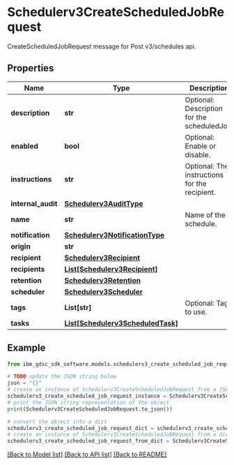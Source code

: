 # Schedulerv3CreateScheduledJobRequest

CreateScheduledJobRequest message for Post v3/schedules api.

## Properties

Name | Type | Description | Notes
------------ | ------------- | ------------- | -------------
**description** | **str** | Optional: Description for the scheduledJob. | [optional] 
**enabled** | **bool** | Optional: Enable or disable. | [optional] 
**instructions** | **str** | Optional: The instructions for the recipient. | [optional] 
**internal_audit** | [**Schedulerv3AuditType**](Schedulerv3AuditType.md) |  | [optional] 
**name** | **str** | Name of the schedule. | [optional] 
**notification** | [**Schedulerv3NotificationType**](Schedulerv3NotificationType.md) |  | [optional] 
**origin** | **str** |  | [optional] 
**recipient** | [**Schedulerv3Recipient**](Schedulerv3Recipient.md) |  | [optional] 
**recipients** | [**List[Schedulerv3Recipient]**](Schedulerv3Recipient.md) |  | [optional] 
**retention** | [**Schedulerv3Retention**](Schedulerv3Retention.md) |  | [optional] 
**scheduler** | [**Schedulerv3Scheduler**](Schedulerv3Scheduler.md) |  | [optional] 
**tags** | **List[str]** | Optional: Tags to use. | [optional] 
**tasks** | [**List[Schedulerv3ScheduledTask]**](Schedulerv3ScheduledTask.md) |  | [optional] 

## Example

```python
from ibm_gdsc_sdk_software.models.schedulerv3_create_scheduled_job_request import Schedulerv3CreateScheduledJobRequest

# TODO update the JSON string below
json = "{}"
# create an instance of Schedulerv3CreateScheduledJobRequest from a JSON string
schedulerv3_create_scheduled_job_request_instance = Schedulerv3CreateScheduledJobRequest.from_json(json)
# print the JSON string representation of the object
print(Schedulerv3CreateScheduledJobRequest.to_json())

# convert the object into a dict
schedulerv3_create_scheduled_job_request_dict = schedulerv3_create_scheduled_job_request_instance.to_dict()
# create an instance of Schedulerv3CreateScheduledJobRequest from a dict
schedulerv3_create_scheduled_job_request_from_dict = Schedulerv3CreateScheduledJobRequest.from_dict(schedulerv3_create_scheduled_job_request_dict)
```
[[Back to Model list]](../README.md#documentation-for-models) [[Back to API list]](../README.md#documentation-for-api-endpoints) [[Back to README]](../README.md)


